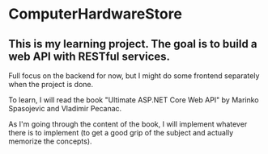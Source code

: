 # ComputerHardwareStore

## This is my learning project. The goal is to build a web API with RESTful services.
Full focus on the backend for now, but I might do some frontend separately when the project is done.

To learn, I will read the book "Ultimate ASP.NET Core Web API" by Marinko Spasojevic and Vladimir Pecanac.

As I'm going through the content of the book, I will implement whatever there is to implement (to get a good grip of the subject and actually memorize the concepts).
